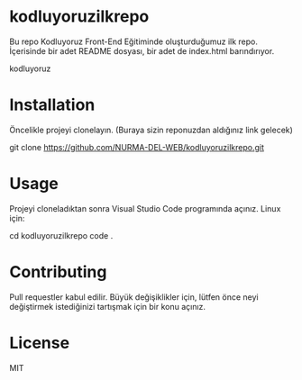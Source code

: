 # kodluyoruzilkrepo

Bu repo Kodluyoruz Front-End Eğitiminde oluşturduğumuz ilk repo. İçerisinde bir adet README dosyası, bir adet de index.html barındırıyor.

kodluyoruz

# Installation

Öncelikle projeyi clonelayın. (Buraya sizin reponuzdan aldığınız link gelecek)

git clone https://github.com/NURMA-DEL-WEB/kodluyoruzilkrepo.git

# Usage

Projeyi cloneladıktan sonra Visual Studio Code programında açınız.
Linux için:

cd kodluyoruzilkrepo
code .

# Contributing

Pull requestler kabul edilir. Büyük değişiklikler için, lütfen önce neyi değiştirmek istediğinizi tartışmak için bir konu açınız.

# License

MIT
